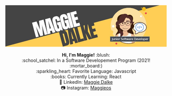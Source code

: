 <img src="https://github.com/maggiedalke/maggiedalke/blob/main/images/Maggie-Header.jpg">
<p align="center">
  <strong> Hi, I'm Maggie!</strong> :blush: <br> 
:school_satchel: In a Software Developement Program (2021! :mortar_board:) <br>
:sparkling_heart: Favorite Language: Javascript <br>
:books: Currently Learning: React <br>
💼 LinkedIn: <a href="https://www.linkedin.com/in/maggie-courtney-dalke-6b9b00194">Maggie Dalke</a> <br>
📷 Instagram: <a href="https://www.instagram.com/maggioes/">Maggieos</a><br>
</p>
